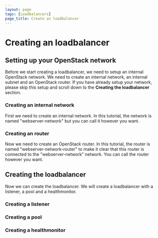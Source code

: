 ```yaml
---
layout: page
tags: [Loadbalancers]
page_title: Create an loadbalancer
---
```


# Creating an loadbalancer

## Setting up your OpenStack network
Before we start creating a loadbalancer, we need to setup an internal OpenStack network. We need to create an internal network, an internal subnet and an OpenStack router. If you have already setup your network, please skip this setup and scroll down to the **Creating the loadbalancer** section.

### Creating an internal network
First we need to create an internal network. In this tutorial, the network is named "webserver-network" but you can call it however you want.

### Creating an router
Now we need to create an OpenStack router. In this tutorial, the router is named "webserver-network-router" to make it clear that this router is connected to the "webserver-network" network. You can call the router however you want.

## Creating the loadbalancer
Now we can create the loadbalancer. We will create a loadbalancer with a listener, a pool and a healthmonitor.

### Creating a listener

### Creating a pool

### Creating a healthmonitor


